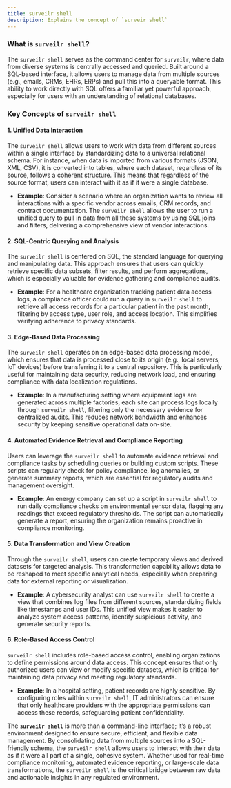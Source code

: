 ```yaml
---
title: surveilr shell
description: Explains the concept of `surveir shell`
---
```


### What is `surveilr shell`?

The `surveilr shell` serves as the command center for `surveilr`, where data from diverse systems is centrally accessed and queried. Built around a SQL-based interface, it allows users to manage data from multiple sources (e.g., emails, CRMs, EHRs, ERPs) and pull this into a queryable format. This ability to work directly with SQL offers a familiar yet powerful approach, especially for users with an understanding of relational databases.

### Key Concepts of `surveilr shell`

#### 1. Unified Data Interaction

   The `surveilr shell` allows users to work with data from different sources within a single interface by standardizing data to a universal relational schema. For instance, when data is imported from various formats (JSON, XML, CSV), it is converted into tables, where each dataset, regardless of its source, follows a coherent structure. This means that regardless of the source format, users can interact with it as if it were a single database.

   - **Example**: Consider a scenario where an organization wants to review all interactions with a specific vendor across emails, CRM records, and contract documentation. The `surveilr shell` allows the user to run a unified query to pull in data from all these systems by using SQL joins and filters, delivering a comprehensive view of vendor interactions.

#### 2. SQL-Centric Querying and Analysis

   The `surveilr shell` is centered on SQL, the standard language for querying and manipulating data. This approach ensures that users can quickly retrieve specific data subsets, filter results, and perform aggregations, which is especially valuable for evidence gathering and compliance audits.

   - **Example**: For a healthcare organization tracking patient data access logs, a compliance officer could run a query in `surveilr shell` to retrieve all access records for a particular patient in the past month, filtering by access type, user role, and access location. This simplifies verifying adherence to privacy standards.

#### 3. Edge-Based Data Processing

   The `surveilr shell` operates on an edge-based data processing model, which ensures that data is processed close to its origin (e.g., local servers, IoT devices) before transferring it to a central repository. This is particularly useful for maintaining data security, reducing network load, and ensuring compliance with data localization regulations.

   - **Example**: In a manufacturing setting where equipment logs are generated across multiple factories, each site can process logs locally through `surveilr shell`, filtering only the necessary evidence for centralized audits. This reduces network bandwidth and enhances security by keeping sensitive operational data on-site.

#### 4. Automated Evidence Retrieval and Compliance Reporting

   Users can leverage the `surveilr shell` to automate evidence retrieval and compliance tasks by scheduling queries or building custom scripts. These scripts can regularly check for policy compliance, log anomalies, or generate summary reports, which are essential for regulatory audits and management oversight.

   - **Example**: An energy company can set up a script in `surveilr shell` to run daily compliance checks on environmental sensor data, flagging any readings that exceed regulatory thresholds. The script can automatically generate a report, ensuring the organization remains proactive in compliance monitoring.

#### 5. Data Transformation and View Creation

   Through the `surveilr shell`, users can create temporary views and derived datasets for targeted analysis. This transformation capability allows data to be reshaped to meet specific analytical needs, especially when preparing data for external reporting or visualization.

   - **Example**: A cybersecurity analyst can use `surveilr shell` to create a view that combines log files from different sources, standardizing fields like timestamps and user IDs. This unified view makes it easier to analyze system access patterns, identify suspicious activity, and generate security reports.

#### 6. Role-Based Access Control

   `surveilr shell` includes role-based access control, enabling organizations to define permissions around data access. This concept ensures that only authorized users can view or modify specific datasets, which is critical for maintaining data privacy and meeting regulatory standards.

   - **Example**: In a hospital setting, patient records are highly sensitive. By configuring roles within `surveilr shell`, IT administrators can ensure that only healthcare providers with the appropriate permissions can access these records, safeguarding patient confidentiality.



The **`surveilr shell`** is more than a command-line interface; it’s a robust environment designed to ensure secure, efficient, and flexible data management. By consolidating data from multiple sources into a SQL-friendly schema, the `surveilr shell` allows users to interact with their data as if it were all part of a single, cohesive system. Whether used for real-time compliance monitoring, automated evidence reporting, or large-scale data transformations, the `surveilr shell` is the critical bridge between raw data and actionable insights in any regulated environment.